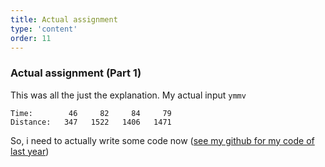 ```yaml
---
title: Actual assignment
type: 'content'
order: 11
---
```


### Actual assignment (Part 1)

This was all the just the explanation. My actual input `ymmv`

```
Time:        46     82     84     79
Distance:   347   1522   1406   1471
```

So, i need to actually write some code now
([see my github for my code of last year](https://github.com/joriskes/adventofcode2023/blob/main/days/day6/day.py))
